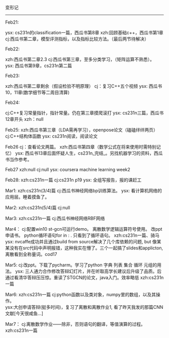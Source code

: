 变形记
***

Feb21:

ysx: cs231n的classification一篇，西瓜书第8章
xzh:回顾基础c++，西瓜书第1章
cj:西瓜书第二章，模型评测指标，以及指标比较方法。（最后两节待解决）

Feb22:

xzh:西瓜书第二章2.3
cj:西瓜书第三章，至多分类学习，（矩阵运算不熟悉）。
ysx: 西瓜书第9章，cs231n第二篇

Feb23:

xzh:西瓜书第二章剩余（假设检验不明原理）
cj：复习C++五个视频
ysx: 西瓜书10，11章(数学细节等二周目清算)

Feb24:

cj:C++复习常量指针，指针常量。仍在第三章摸爬滚打
ysx: cs231n三篇，西瓜书12章开头
xzh：null

Feb25:
xzh:西瓜书第三章（LDA需再学习），openpose论文（磕磕绊绊两页）
cj:C++结构体函数
ysx: cs231n阅读，阅读论文

Feb26
cj：查看论文两篇。
xzh:西瓜书第四章（数学公式在将来使用时需特别记忆）
ysx: 西瓜书13章后面怀疑人生，cs231n_完结_。另找机器学习的资料，西瓜书当作参考。

Feb27
xzh:null 
cj:null
ysx: coursera machine learning week2

Feb28:
xzh:cs231n一篇
cj:cs231n p19
ysx: 全组写报告，报的课赶工

Mar1:
xzh:cs231n(3/4)篇
cj:西瓜书神经网络bp训练算法。
ysx: 看计算机网络的应用层。睡着摸鱼了。

Mar2:
xzh:cs231n(5/4)篇
cj:null

Mar3:
xzh:cs231n一篇
cj:西瓜书神经网络RBF网络

Mar4：
cj:配置win10 st-gcn可运行demo。 离散数学逻辑运算符号使用。 改ppt申请书。 python循环语句for <variable> in <list>: <statements>. 只看到了循环语句。
xzh:cs231n一篇、骑马
<br>ysx: nvcaffe成功并且通过build from source解决了几个库依赖的问题, but 像某某没有在src代码中声明报错，这种我实在懵了。三个一起搞了slides和applicton,离散看到全称量词。cod17

Mar5:
cj:改ppt。下载了pycharm。学习了python 字典 列表 集合 循环 元组的用法。
ysx: 三人通力合作修改答辩幻灯片，并在听取高学长建议后升级了品质。后通过看清华答辩压压惊。重读了STGCN的论文，java入门。效率略低
xzh:cs231n一篇

Mar6:
xzh:cs231n一篇
cj:python函数以及类对象，numpy里的数组，以及其操作。
<br>ysx:大创申请答辩(挺多时间)，复习了离散和离散作业1, 看了昨天我发的那篇CNN文献[今天很咸鱼...] 

Mar7：
cj:离散数学作业——除非，否则语句的翻译，等值演算的过程。
xzh:cs231n一篇
